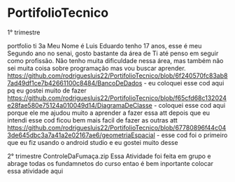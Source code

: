 # PortifolioTecnico
1° trimestre

portfolio ti 3a Meu Nome é Luis Eduardo tenho 17 anos, esse é meu Segundo ano no senai, gosto bastante da área de Ti até penso em seguir como profissão. Não tenho muita dificuldade nessa área, mas também não sei muita coisa sobre programação mas vou buscar aprender. 
https://github.com/rodriguesluis22/PortifolioTecnico/blob/6f240570fc83ab87ad49df1ce7b42661100c8484/BancoDeDados - eu coloquei esse cod aqui pq eu gostei muito de fazer 
https://github.com/rodriguesluis22/PortifolioTecnico/blob/f65cfd68c132024e28fae580e75124a010049d14/DiagramaDeClasse - coloquei esse cod aqui porque ele me ajudou muito a aprender a fazer essa att depois que eu intendi esse cod ficou bem mais facil de fazer as outras att
https://github.com/rodriguesluis22/PortifolioTecnico/blob/67780896f44c043de645dbc3a7a41a2e02167ae6/geometriaEspacial - esse cod foi o primeiro que eu fiz usando o android studio e eu gostei muito desse 

2° trimestre
ControleDaFumaça.zip Essa Atividade foi feita em grupo e abrage todas os fundamnetos do curso entao é bem inportante colocar essa atividade aqui 

